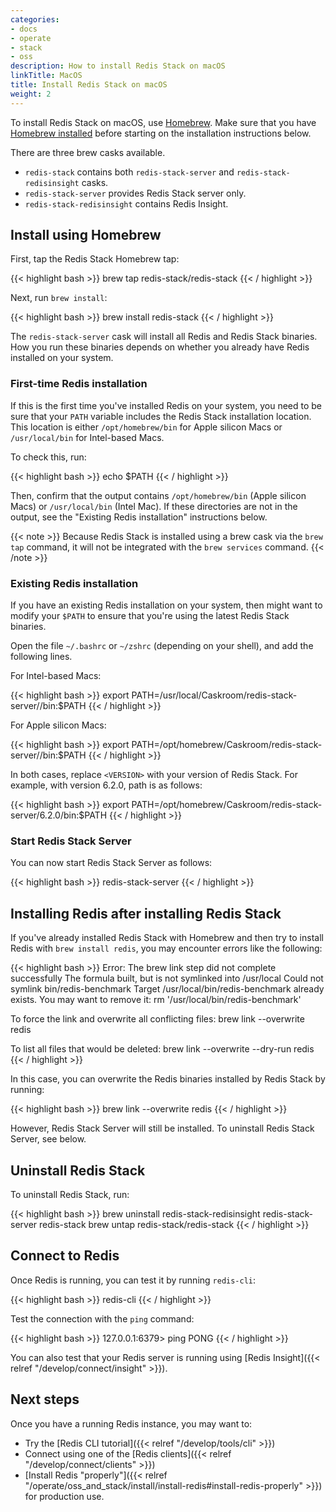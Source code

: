 ```yaml
---
categories:
- docs
- operate
- stack
- oss
description: How to install Redis Stack on macOS
linkTitle: MacOS
title: Install Redis Stack on macOS
weight: 2
---
```


To install Redis Stack on macOS, use [Homebrew](https://brew.sh/). Make sure that you have [Homebrew installed](https://docs.brew.sh/Installation) before starting on the installation instructions below.

There are three brew casks available.

* `redis-stack` contains both `redis-stack-server` and `redis-stack-redisinsight` casks. 
* `redis-stack-server` provides Redis Stack server only.
* `redis-stack-redisinsight` contains Redis Insight.

## Install using Homebrew

First, tap the Redis Stack Homebrew tap:

{{< highlight bash >}}
brew tap redis-stack/redis-stack
{{< / highlight >}}

Next, run `brew install`:

{{< highlight bash >}}
brew install redis-stack
{{< / highlight >}}

The `redis-stack-server` cask will install all Redis and Redis Stack binaries. How you run these binaries depends on whether you already have Redis installed on your system.

### First-time Redis installation

If this is the first time you've installed Redis on your system, you need to be sure that your `PATH` variable includes the Redis Stack installation location. This location is either `/opt/homebrew/bin` for Apple silicon Macs or `/usr/local/bin` for Intel-based Macs.

To check this, run:

{{< highlight bash >}}
echo $PATH
{{< / highlight >}}

Then, confirm that the output contains `/opt/homebrew/bin` (Apple silicon Macs) or `/usr/local/bin` (Intel Mac). If these directories are not in the output, see the "Existing Redis installation" instructions below.

{{< note >}}
Because Redis Stack is installed using a brew cask via the `brew tap` command, it will not be integrated with the `brew services` command.
{{< /note >}}

### Existing Redis installation

If you have an existing Redis installation on your system, then might want to modify your `$PATH` to ensure that you're using the latest Redis Stack binaries.

Open the file `~/.bashrc` or `~/zshrc` (depending on your shell), and add the following lines.

For Intel-based Macs:

{{< highlight bash >}}
export PATH=/usr/local/Caskroom/redis-stack-server/<VERSION>/bin:$PATH
{{< / highlight >}}

For Apple silicon Macs:

{{< highlight bash >}}
export PATH=/opt/homebrew/Caskroom/redis-stack-server/<VERSION>/bin:$PATH
{{< / highlight >}}

In both cases, replace `<VERSION>` with your version of Redis Stack. For example, with version 6.2.0, path is as follows:

{{< highlight bash >}}
export PATH=/opt/homebrew/Caskroom/redis-stack-server/6.2.0/bin:$PATH
{{< / highlight >}}

### Start Redis Stack Server

You can now start Redis Stack Server as follows:

{{< highlight bash >}}
redis-stack-server
{{< / highlight >}}

## Installing Redis after installing Redis Stack

If you've already installed Redis Stack with Homebrew and then try to install Redis with `brew install redis`, you may encounter errors like the following:

{{< highlight bash >}}
Error: The brew link step did not complete successfully
The formula built, but is not symlinked into /usr/local
Could not symlink bin/redis-benchmark
Target /usr/local/bin/redis-benchmark
already exists. You may want to remove it:
rm '/usr/local/bin/redis-benchmark'

To force the link and overwrite all conflicting files:
brew link --overwrite redis

To list all files that would be deleted:
brew link --overwrite --dry-run redis
{{< / highlight >}}

In this case, you can overwrite the Redis binaries installed by Redis Stack by running:

{{< highlight bash >}}
brew link --overwrite redis
{{< / highlight >}}

However, Redis Stack Server will still be installed. To uninstall Redis Stack Server, see below.

## Uninstall Redis Stack

To uninstall Redis Stack, run:

{{< highlight bash >}}
brew uninstall redis-stack-redisinsight redis-stack-server redis-stack
brew untap redis-stack/redis-stack
{{< / highlight >}}

## Connect to Redis

Once Redis is running, you can test it by running `redis-cli`:

{{< highlight bash  >}}
redis-cli
{{< / highlight >}}

Test the connection with the `ping` command:

{{< highlight bash  >}}
127.0.0.1:6379> ping
PONG
{{< / highlight >}}

You can also test that your Redis server is running using
[Redis Insight]({{< relref "/develop/connect/insight" >}}).

## Next steps

Once you have a running Redis instance, you may want to:

* Try the [Redis CLI tutorial]({{< relref "/develop/tools/cli" >}})
* Connect using one of the [Redis clients]({{< relref "/develop/connect/clients" >}})
* [Install Redis "properly"]({{< relref "/operate/oss_and_stack/install/install-redis#install-redis-properly" >}})
  for production use.
